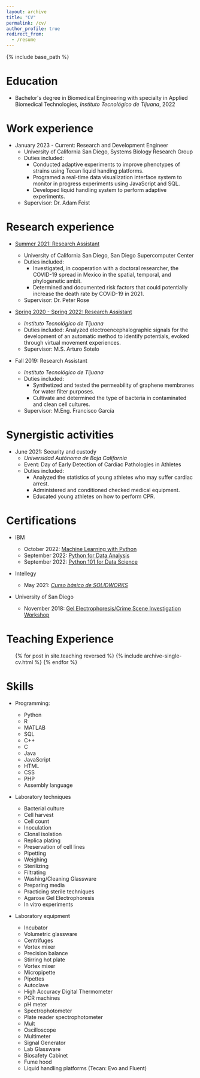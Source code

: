 ```yaml
---
layout: archive
title: "CV"
permalink: /cv/
author_profile: true
redirect_from:
  - /resume
---
```


{% include base_path %}

Education
======
* Bachelor's degree in Biomedical Engineering with specialty in Applied Biomedical Technologies, <em>Instituto Tecnológico de Tijuana</em>, 2022

Work experience
======
* January 2023 - Current: Research and Development Engineer
  * University of California San Diego, Systems Biology Research Group
  * Duties included:
    * Conducted adaptive experiments to improve phenotypes of strains using Tecan liquid handing platforms.
    * Programed a real-time data visualization interface system to monitor in progress experiments using JavaScript and SQL.
    * Developed liquid handling system to perform adaptive experiments.
  * Supervisor: Dr. Adam Feist


Research experience
======
* <a href='https://kevin-valenzuela.github.io/portfolio/portfolio-4/'>Summer 2021: Research Assistant<a/>
  * University of California San Diego, San Diego Supercomputer Center
  * Duties included:
    * Investigated, in cooperation with a doctoral researcher, the COVID-19 spread in Mexico in the spatial, temporal, and phylogenetic ambit.
    * Determined and documented risk factors that could potentially increase the death rate by COVID-19 in 2021.
  * Supervisor: Dr. Peter Rose

* <a href='https://kevin-valenzuela.github.io/portfolio/portfolio-5/'>Spring 2020 - Spring 2022: Research Assistant<a/>
  * <em>Instituto Tecnológico de Tijuana</em>
  * Duties included: Analyzed electroencephalographic signals for the development of an automatic method to identify potentials, evoked through virtual movement experiences.
  * Supervisor: M.S. Arturo Sotelo

* Fall 2019: Research Assistant
  * <em>Instituto Tecnológico de Tijuana</em>
  * Duties included:
    * Synthetized and tested the permeability of graphene membranes for water filter purposes.
    * Cultivate and determined the type of bacteria in contaminated and clean cell cultures.
  * Supervisor: M.Eng. Francisco García

Synergistic activities
======
* June 2021: Security and custody
  * <em>Universidad Autónoma de Baja California</em>
  * Event: Day of Early Detection of Cardiac Pathologies in Athletes
  * Duties included:
    * Analyzed the statistics of young athletes who may suffer cardiac arrest.
    * Administered and conditioned checked medical equipment.
    * Educated young athletes on how to perform CPR.

Certifications
======
* IBM
  * October 2022: <a href='https://kevin-valenzuela.github.io/portfolio/portfolio-8/'>Machine Learning with Python</a>
  * September 2022: <a href='https://kevin-valenzuela.github.io/portfolio/portfolio-7/'>Python for Data Analysis</a>
  * September 2022: <a href='https://kevin-valenzuela.github.io/portfolio/portfolio-6/'>Python 101 for Data Science</a>

* Intellegy
  * May 2021: <a href='https://kevin-valenzuela.github.io/portfolio/portfolio-2/'><em>Curso básico de SOLIDWORKS</em></a>

* University of San Diego
  * November 2018: <a href='https://kevin-valenzuela.github.io/portfolio/portfolio-1/'>Gel Electrophoresis/Crime Scene Investigation Workshop</a>

Teaching Experience
======
  <ul>{% for post in site.teaching reversed %}
    {% include archive-single-cv.html %}
  {% endfor %}</ul>

Skills
======
* Programming:
  * Python
  * R
  * MATLAB
  * SQL
  * C++
  * C
  * Java
  * JavaScript
  * HTML
  * CSS
  * PHP
  * Assembly language

* Laboratory techniques
  * Bacterial culture
  * Cell harvest
  * Cell count
  * Inoculation
  * Clonal isolation
  * Replica plating
  * Preservation of cell lines
  * Pipetting
  * Weighing
  * Sterilizing
  * Filtrating
  * Washing/Cleaning Glassware
  * Preparing media
  * Practicing sterile techniques
  * Agarose Gel Electrophoresis
  * In vitro experiments
* Laboratory equipment
  * Incubator
  * Volumetric glassware
  * Centrifuges
  * Vortex mixer
  * Precision balance
  * Stirring hot plate
  * Vortex mixer
  * Micropipette
  * Pipettes
  * Autoclave
  * High Accuracy Digital Thermometer
  * PCR machines
  * pH meter
  * Spectrophotometer
  * Plate reader spectrophotometer
  * Mult
  * Oscilloscope
  * Multimeter
  * Signal Generator
  * Lab Glassware
  * Biosafety Cabinet
  * Fume hood
  * Liquid handling platforms (Tecan: Evo and Fluent)



<!--
Publications
======
  <ul>{% for post in site.publications %}
    {% include archive-single-cv.html %}
  {% endfor %}</ul>

Talks
======
  <ul>{% for post in site.talks %}
    {% include archive-single-talk-cv.html %}
  {% endfor %}</ul>



Service and leadership
======
* Currently signed in to 43 different slack teams
-->  
